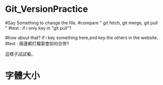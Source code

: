# Git_VersionPractice

#Say Something to change the file.
#compare " git fetch, git merge, git pull "
#test : if i only key in "git pull"?

#how about that? if i key something here,and key the others in the website.
#test : 兩邊都打檔案會如何合併?

這樣子試試看。

# 字體大小<h1>
### <h2>
### <h3>
#### <h4>
##### <h5>
###### <h6>